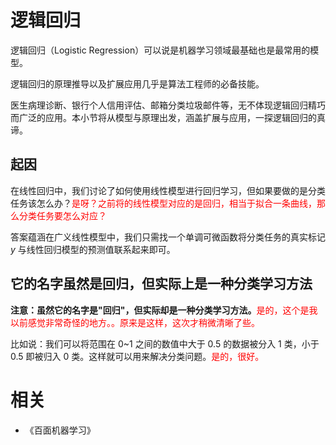 
# 逻辑回归

逻辑回归（Logistic Regression）可以说是机器学习领域最基础也是最常用的模型。

逻辑回归的原理推导以及扩展应用几乎是算法工程师的必备技能。

医生病理诊断、银行个人信用评估、邮箱分类垃圾邮件等，无不体现逻辑回归精巧而广泛的应用。本小节将从模型与原理出发，涵盖扩展与应用，一探逻辑回归的真谛。

## 起因

在线性回归中，我们讨论了如何使用线性模型进行回归学习，但如果要做的是分类任务该怎么办？<span style="color:red;">是呀？之前将的线性模型对应的是回归，相当于拟合一条曲线，那么分类任务要怎么对应？</span>

答案蕴涵在广义线性模型中，我们只需找一个单调可微函数将分类任务的真实标记 $y$ 与线性回归模型的预测值联系起来即可。


## 它的名字虽然是回归，但实际上是一种分类学习方法

**注意：虽然它的名字是"回归"，但实际却是一种分类学习方法。**<span style="color:red;">是的，这个是我以前感觉非常奇怪的地方。。原来是这样，这次才稍微清晰了些。</span>

比如说：我们可以将范围在 0~1 之间的数值中大于 0.5 的数据被分入 1 类，小于 0.5 即被归入 0 类。这样就可以用来解决分类问题。<span style="color:red;">是的，很好。</span>



# 相关

- 《百面机器学习》
